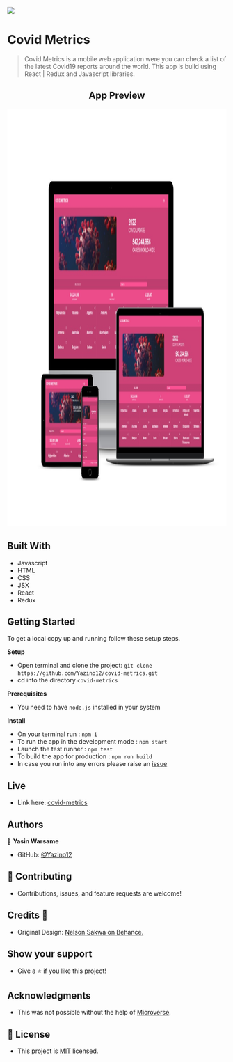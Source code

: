 ![](https://img.shields.io/badge/-Yazino12-yellow)

# Covid Metrics

> Covid Metrics is a mobile web application were you can check a list of the latest Covid19 reports around the world. This app is build using React | Redux and Javascript libraries.

<h2 align="center">
  App Preview
</h2>

<img src="https://github.com/Yazino12/covid-metrics/blob/feature/src/assets/demo.jpg?raw=true" width="1280" height="960">

## Built With

- Javascript
- HTML
- CSS
- JSX
- React
- Redux

## Getting Started

To get a local copy up and running follow these setup steps.

**Setup**

- Open terminal and clone the project: `git clone https://github.com/Yazino12/covid-metrics.git`
- cd into the directory `covid-metrics`

**Prerequisites**

- You need to have `node.js` installed in your system

**Install**

- On your terminal run : `npm i`
- To run the app in the development mode : `npm start`
- Launch the test runner : `npm test`
- To build the app for production : `npm run build`
- In case you run into any errors please raise an [issue](https://github.com/Yazino12/covid-metrics/issues)

## Live

- Link here: [covid-metrics](https://covid-metrics19.netlify.app)

## Authors

👤 **Yasin Warsame**

- GitHub: [@Yazino12](https://github.com/Yazino12)

## 🤝 Contributing

- Contributions, issues, and feature requests are welcome!

## Credits 💙

- Original Design: [Nelson Sakwa on Behance.](https://www.behance.net/sakwadesignstudio)

## Show your support

- Give a ⭐️ if you like this project!

## Acknowledgments

- This was not possible without the help of [Microverse](https://github.com/microverseinc/curriculum-transversal-skills/blob/main/documentation/hello_microverse_project.md).

## 📝 License

- This project is [MIT](./MIT.md) licensed.
